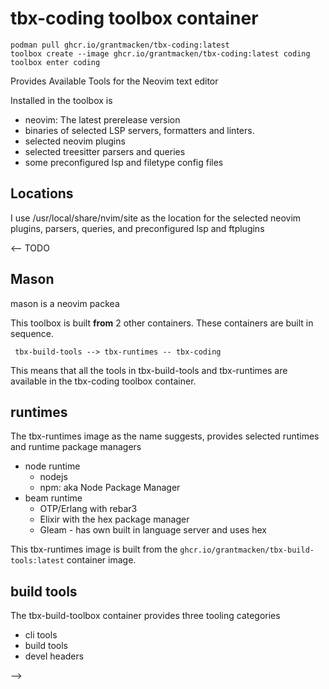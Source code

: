 # tbx-coding toolbox container

```
podman pull ghcr.io/grantmacken/tbx-coding:latest
toolbox create --image ghcr.io/grantmacken/tbx-coding:latest coding
toolbox enter coding
```

Provides Available Tools for the Neovim text editor

Installed in the toolbox is

 - neovim: The latest prerelease version
 - binaries of selected LSP servers, formatters and linters.
 - selected neovim plugins
 - selected treesitter parsers and queries
 - some preconfigured lsp and filetype config files

## Locations

I use /usr/local/share/nvim/site as the location for
the selected neovim plugins, parsers, queries, and preconfigured lsp and ftplugins

<-- 
TODO
## Mason

mason is a neovim packea


This toolbox is built **from** 2 other containers.
These containers are built in sequence.

```
 tbx-build-tools --> tbx-runtimes -- tbx-coding
```
This means that all the tools in tbx-build-tools and tbx-runtimes are available in the
tbx-coding toolbox container.


## runtimes

The tbx-runtimes image as the name suggests, provides selected runtimes and runtime package managers

 - node runtime
   - nodejs
   - npm: aka Node Package Manager
 - beam runtime
   - OTP/Erlang with rebar3
   - Elixir with the hex package manager
   - Gleam - has own built in language server and uses hex

This tbx-runtimes image is built from the `ghcr.io/grantmacken/tbx-build-tools:latest` container image.

## build tools 

The tbx-build-toolbox container provides three tooling categories

 - cli tools
 - build tools
 - devel headers


-->






